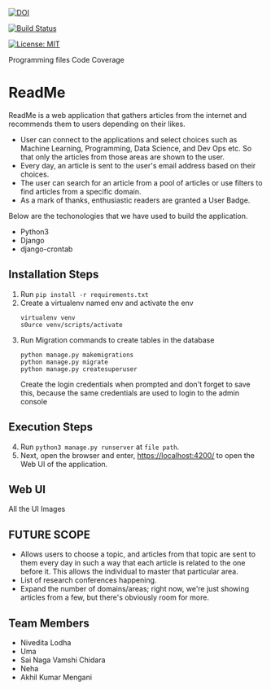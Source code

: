 

[![DOI](https://zenodo.org/badge/295188611.svg)](https://zenodo.org/badge/latestdoi/295188611)

[![Build Status](https://travis-ci.org/bsharathramesh/SE_Project1.svg?branch=master)](https://travis-ci.org/bsharathramesh/SE_Project1)

[![License: MIT](https://img.shields.io/badge/License-MIT-yellow.svg)](https://opensource.org/licenses/MIT)

 Programming files 
 Code Coverage




# ReadMe
ReadMe is a web application that gathers articles from the internet and recommends them to users depending on their likes.
- User can connect to the applications and select choices such as Machine Learning, Programming, Data Science, and Dev Ops etc. So that only the articles from those areas are shown to the user.
- Every day, an article is sent to the user's email address based on their choices.
- The user can search for an article from a pool of articles or use filters to find articles from a specific domain.
- As a mark of thanks, enthusiastic readers are granted a User Badge.

Below are the techonologies that we have used to build the application.
- Python3
- Django
- django-crontab


## Installation Steps 
1. Run `pip install -r requirements.txt`
2. Create a virtualenv named env and activate the env
	```
	virtualenv venv 
	s0urce venv/scripts/activate 
	```
3. Run Migration commands to create tables in the database
	```
	python manage.py makemigrations 
	python manage.py migrate
	python manage.py createsuperuser
	
	```
	Create the login credentials when prompted and don't forget to save this, because the same credentials are used to login to the admin console 

## Execution Steps 

4. Run `python3 manage.py runserver` at `file path`. 
5. Next, open the browser and enter, [https://localhost:4200/](localhost:4200/) to open the Web UI of the application.


## Web UI

All the UI Images


## FUTURE SCOPE

- Allows users to choose a topic, and articles from that topic are sent to them every day in such a way that each article is related to the one before it. This allows the individual to master that particular area.
- List of research conferences happening.
- Expand the number of domains/areas; right now, we're just showing articles from a few, but there's obviously room for more.




## Team Members

- Nivedita Lodha
- Uma
- Sai Naga Vamshi Chidara
- Neha
- Akhil Kumar Mengani
				

